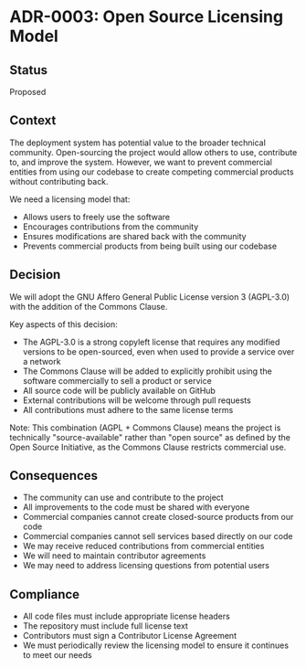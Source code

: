# ADR-0003: Open Source Licensing Model

## Status
Proposed

## Context
The deployment system has potential value to the broader technical community. Open-sourcing the project would allow others to use, contribute to, and improve the system. However, we want to prevent commercial entities from using our codebase to create competing commercial products without contributing back.

We need a licensing model that:
- Allows users to freely use the software
- Encourages contributions from the community
- Ensures modifications are shared back with the community
- Prevents commercial products from being built using our codebase

## Decision
We will adopt the GNU Affero General Public License version 3 (AGPL-3.0) with the addition of the Commons Clause.

Key aspects of this decision:
- The AGPL-3.0 is a strong copyleft license that requires any modified versions to be open-sourced, even when used to provide a service over a network
- The Commons Clause will be added to explicitly prohibit using the software commercially to sell a product or service
- All source code will be publicly available on GitHub
- External contributions will be welcome through pull requests
- All contributions must adhere to the same license terms

Note: This combination (AGPL + Commons Clause) means the project is technically "source-available" rather than "open source" as defined by the Open Source Initiative, as the Commons Clause restricts commercial use.

## Consequences
- The community can use and contribute to the project
- All improvements to the code must be shared with everyone
- Commercial companies cannot create closed-source products from our code
- Commercial companies cannot sell services based directly on our code
- We may receive reduced contributions from commercial entities
- We will need to maintain contributor agreements
- We may need to address licensing questions from potential users

## Compliance
- All code files must include appropriate license headers
- The repository must include full license text
- Contributors must sign a Contributor License Agreement
- We must periodically review the licensing model to ensure it continues to meet our needs 